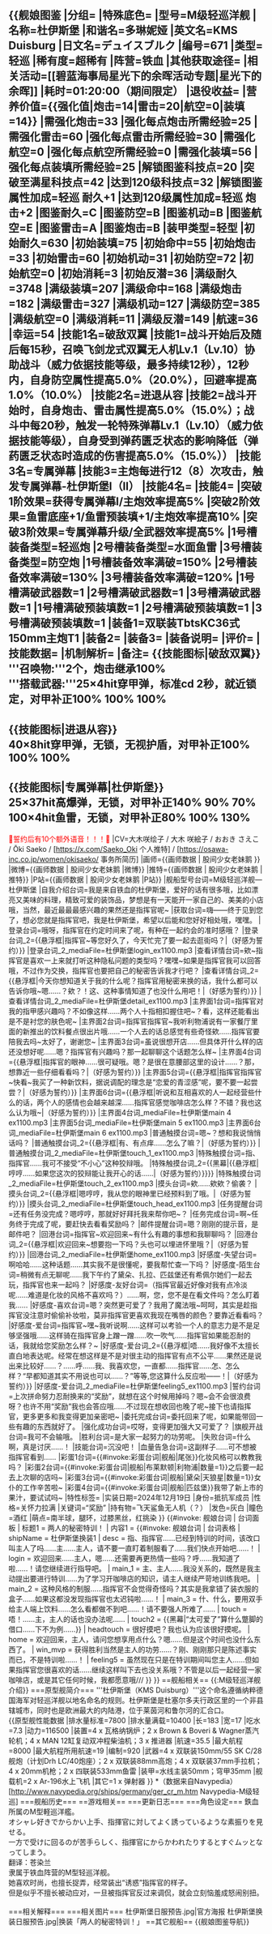 {{舰娘图鉴
|分组=
|特殊底色=
|型号=M级轻巡洋舰
|名称=杜伊斯堡
|和谐名=多琳妮娅
|英文名=KMS Duisburg
|日文名=デュイスブルク
|编号=671
|类型=轻巡
|稀有度=超稀有
|阵营=铁血
|其他获取途径=<!--【无则不填】-->
|相关活动=[[碧蓝海事局星光下的余晖活动专题|星光下的余晖]]
|耗时=01:20:00（期间限定）
|退役收益=<!--无法退役则填无法退役，否则不填-->
|营养价值={{强化值|炮击=14|雷击=20|航空=0|装填=14}}
|需强化炮击=33
|强化每点炮击所需经验=25
|需强化雷击=60
|强化每点雷击所需经验=30
|需强化航空=0
|强化每点航空所需经验=0
|需强化装填=56
|强化每点装填所需经验=25
|解锁图鉴科技点=20
|突破至满星科技点=42
|达到120级科技点=32
|解锁图鉴属性加成=轻巡 耐久+1
|达到120级属性加成=轻巡 炮击+2
|图鉴耐久=C
|图鉴防空=B
|图鉴机动=B
|图鉴航空=E
|图鉴雷击=A
|图鉴炮击=B
|装甲类型=轻型
|初始耐久=630
|初始装填=75
|初始命中=55
|初始炮击=33
|初始雷击=60
|初始机动=31
|初始防空=72
|初始航空=0
|初始消耗=3
|初始反潜=36
|满级耐久=3748
|满级装填=207
|满级命中=168
|满级炮击=182
|满级雷击=327
|满级机动=127
|满级防空=385
|满级航空=0
|满级消耗=11
|满级反潜=149
|航速=36
|幸运=54
|技能1名=破敌双翼
|技能1=战斗开始后及随后每15秒，召唤飞剑龙式双翼无人机Lv.1（Lv.10）协助战斗（威力依据技能等级，最多持续12秒），12秒内，自身防空属性提高5.0%（20.0%），回避率提高1.0%（10.0%）
|技能2名=进退从容
|技能2=战斗开始时，自身炮击、雷击属性提高5.0%（15.0%）；战斗中每20秒，触发一轮特殊弹幕Lv.1（Lv.10）（威力依据技能等级），自身受到弹药匮乏状态的影响降低（弹药匮乏状态时造成的伤害提高5.0%（15.0%））
|技能3名=专属弹幕
|技能3=主炮每进行12（8）次攻击，触发专属弹幕-杜伊斯堡I（II）
|技能4名=
|技能4=
|突破1阶效果=获得专属弹幕I/主炮效率提高5%
|突破2阶效果=鱼雷底座+1/鱼雷预装填+1/主炮效率提高10%
|突破3阶效果=专属弹幕升级/全武器效率提高5%
|1号槽装备类型=轻巡炮
|2号槽装备类型=水面鱼雷
|3号槽装备类型=防空炮
|1号槽装备效率满破=150%
|2号槽装备效率满破=130%
|3号槽装备效率满破=120%
|1号槽满破武器数=1
|2号槽满破武器数=1
|3号槽满破武器数=1
|1号槽满破预装填数=1
|2号槽满破预装填数=1
|3号槽满破预装填数=1
|装备1=双联装TbtsKC36式150mm主炮T1
|装备2=
|装备3=
|装备说明=
|评价=
|技能数据=
|机制解析=
|备注=
{{技能图标|破敌双翼}}<br>
'''召唤物:'''2个，炮击继承100%<br>
'''搭载武器:'''25×4hit穿甲弹，标准cd 2秒，就近锁定，对甲补正100% 100% 100%<br>
----
{{技能图标|进退从容}}<br>
40×8hit穿甲弹，无锁，无视护盾，对甲补正100% 100% 100%<br>
----
{{技能图标|专属弹幕|杜伊斯堡}}<br>
25×37hit高爆弹，无锁，对甲补正140% 90% 70%<br>
100×4hit鱼雷，无锁，对甲补正80% 100% 130%<br>
----
<span style="color:red;">💓誓约后有10个额外语音！！！💓</span>
|CV=大木咲绘子 / 大木 咲絵子 / おおき さえこ / Ōki Saeko / [https://x.com/Saeko_Oki 个人推特] / [https://osawa-inc.co.jp/women/okisaeko/ 事务所简历]
|画师={{画师数据 | 股间少女老妹鹅 }}
|微博={{画师数据 | 股间少女老妹鹅 |微博}}
|推特={{画师数据 | 股间少女老妹鹅 |推特}}
|P站={{画师数据 | 股间少女老妹鹅 |P站}}
|舰船型号台词=M级轻巡洋舰—杜伊斯堡
|自我介绍台词=我是来自铁血的杜伊斯堡，爱好的话有很多哦，比如漂亮又美味的料理，精致可爱的装饰品，梦想是有一天能开一家自己的、美美的小店哦，当然，最近最最最感兴趣的果然还是指挥官呢~
|获取台词=嗨——终于见到您了，想必您就是指挥官吧，我是杜伊斯堡，希望以后能和您好好相处哦，嘿嘿。
|登录台词=哦呀，指挥官在约定时间来了呢，有种在一起约会的准时感哦？
|登录台词_2={{悬浮框|指挥官~等您好久了，今天忙完了要一起去逛街吗？|（好感为誓约）}}
|登录台词_2_mediaFile=杜伊斯堡login_ex1100.mp3
|查看详情台词=欸~指挥官是喜欢一上来就打听这种隐私问题的类型吗？嘿嘿~如果是指挥官我可以回答哦，不过作为交换，指挥官也要把自己的秘密告诉我才行吧？
|查看详情台词_2={{悬浮框|今天你想知道关于我的什么呢？指挥官用秘密来换的话，我什么都可以告诉你哦~嗯……？欸？！这、这种事情知道了也没什么用吧！|（好感为誓约）}}
|查看详情台词_2_mediaFile=杜伊斯堡detail_ex1100.mp3
|主界面1台词=指挥官对我的指甲感兴趣吗？不如像这样……两个人十指相扣握住吧~？看，这样还能看出是不是衬您的肤色呢~
|主界面2台词=指挥官指挥官~我听利物浦说有一家餐厅里面的新推出的饮料餐点很出片哦……一个人去的话总感觉有些奇怪欸……指挥官要陪我去吗~太好了，谢谢您~
|主界面3台词=虽说很想开店……但具体开什么样的店还没想好呢……嗯？指挥官有兴趣吗？那一起聊聊这个话题怎么样~
|主界面4台词={{悬浮框|指挥官的眼神……很可疑哦。嗯？是很在意腰部这里的设计……？那，想靠近一些仔细看看吗？|（好感为誓约）}}
|主界面5台词={{悬浮框|指挥官指挥官~快看~我买了一种新饮料，据说调配的理念是“恋爱的青涩感”呢，要不要一起尝尝？|（好感为誓约）}}
|主界面6台词={{悬浮框|听说和互相喜欢的人一起经营些什么的话，两个人的感情也会越来越深……指挥官感觉咖啡店怎么样？不错？我也这么认为哦~|（好感为誓约）}}
|主界面4台词_mediaFile=杜伊斯堡main 4 ex1100.mp3
|主界面5台词_mediaFile=杜伊斯堡main 5 ex1100.mp3
|主界面6台词_mediaFile=杜伊斯堡main 6 ex1100.mp3
|普通触摸台词=嗯~？想和我说悄悄话吗？
|普通触摸台词_2={{悬浮框|有、有点痒……怎么了嘛？|（好感为誓约）}}
|普通触摸台词_2_mediaFile=杜伊斯堡touch_1_ex1100.mp3
|特殊触摸台词=指、指挥官……我可不接受“不小心”这种狡辩哦。
|特殊触摸台词_2={{黑幕|{{悬浮框|哼哼……如果您这次的狡辩能让我开心的话……|（好感为誓约）}}}}
|特殊触摸台词_2_mediaFile=杜伊斯堡touch_2_ex1100.mp3
|摸头台词=欸……欸欸？偷袭？
|摸头台词_2={{悬浮框|嗯哼哼，我从您的眼神里已经预料到了哦。|（好感为誓约）}}
|摸头台词_2_mediaFile=杜伊斯堡touch_head_ex1100.mp3
|任务提醒台词=还有任务没完成？嗯哼哼，那就好好拜托我来帮你吧~？
|任务完成台词=啊~任务终于完成了呢，要赶快去看看奖励吗？
|邮件提醒台词=嗯？刚刚的提示音，是邮件吧？
|回港台词=指挥官~欢迎回来~有什么有趣的事想和我聊聊吗？
|回港台词_2={{悬浮框|欢迎回来~想要抱一下吗？头也可以埋进怀里哦？|（好感为誓约）}}
|回港台词_2_mediaFile=杜伊斯堡home_ex1100.mp3
|好感度-失望台词=啊哈哈……这种话题……其实我不是很懂呢，要我帮忙查一下吗？
|好感度-陌生台词=稍微有点无聊呢……我下午约了黛朵、扎拉、匹兹堡还有希佩尔她们一起去玩，指挥官也来一起吗？
|好感度-友好台词=（指挥官最近好像对我有点冷淡呢……难道是化妆的风格不喜欢吗？）……啊，您，您不是在看文件吗？怎么盯着我……
|好感度-喜欢台词=嗯？突然更可爱了？我用了魔法哦~呵呵，其实是趁指挥官没注意时偷偷补妆啦，莫非指挥官更喜欢我现在嘴唇的颜色？要靠近看看吗？
|好感度-爱台词=指挥官~嘿~我听说啊……这样可以考验一个人的意志力是不是足够坚强哦……这样骑在指挥官身上蹭一蹭……吹一吹气……指挥官如果能忍耐的话，我就给您奖励怎么样？~
|好感度-爱台词_2={{悬浮框|唔……我好像不太擅长直白地表达呢。经常在想这样是不是对很主动的指挥官有点不公平……果然还是说出来比较好……？……呼……我、我喜欢您，一直都……指挥官……怎、怎么样？“早都知道其实不用说也可以……？”等等,您这算什么反应啦——！|（好感为誓约）}}
|好感度-爱台词_2_mediaFile=杜伊斯堡feeling5_ex1100.mp3
|誓约台词=上次拼命努力忍耐换来的“奖励”，就想在这个时候用掉吗？嗯~会不会很浪费呀？也许不用“奖励”我也会答应哦……不过现在想收回也晚了呢~接下也请指挥官，更多更多和我变得更加亲密吧~
|委托完成台词=委托回来了呢，如果能带回一些有趣的东西就好了。
|强化成功台词=哎呀，变得更加强大又可爱了？
|旗舰开战台词=我可不会输哦。
|胜利台词=是大家一起努力的功劳呢。
|失败台词=什么啊，真是讨厌……！
|技能台词=沉没吧！
|血量告急台词=这副样子……可不想被指挥官看到……
|彩蛋1台词={{#invoke:彩蛋台词|舰船|尾张}}化妆风格可以教教我吗？
|彩蛋2台词={{#invoke:彩蛋台词|舰船|布莱默顿|利物浦|数量=1}}之后要一起去上次聊的店吗~
|彩蛋3台词={{#invoke:彩蛋台词|舰船|黛朵|天狼星|数量=1}}女仆的工作辛苦啦~
|彩蛋4台词={{#invoke:彩蛋台词|舰船|匹兹堡}}我带了新上市的果汁，要试试吗~
|特性标签=
|实装日期=2024年12月19日
|身份=抵抗军成员
|性格=关怀力拉满
|关键词=“奖励”
|持有物=飞天鲨鱼无人机（？）
|发色=灰白
|瞳色=酒红
|萌点=南半球，腿环，过膝黑丝，红挑染
}}
{{#invoke: 舰娘台词 | 台词面板 
| 标题1 = 两人的秘密特训！
| 内容1 = {{#invoke: 舰娘台词 | 台词表格
  | shipName = 杜伊斯堡换装1
  | desc = 指、指挥官……已经到特训的时间，该改口叫主人了吗……主……主人，请不要一直盯着制服看了……我们快点开始吧……！
  | login = 欢迎回来……主人，嗯……还需要再更热情一些吗？呼……我知道了啦……！请您继续进行指导吧。
  | main_1 = 主、主人……我没关系的，既然是我主动提出要进行特训……为了学习开咖啡店的知识，请主人继续严苛地训练我吧。
  | main_2 = 这种风格的制服……指挥官不会觉得奇怪吗？其实是我拿错了装衣服的盒子……如果这都没发现指挥官也太迟钝啦……！
  | main_3 = 什、什么，要用双手给主人端上饮料……怎么看都做不到吧……！请不要强人所难了……
  | touch = 唔！……主，主人的话也没办法呢……
  | touch2 = {{黑幕|“太可爱了”算什么蹩脚的借口……下不为例……}}
  | headtouch = 很好摸吧？我也认为应该很好摸呢。
  | home = 欢迎回来，主人，请问您想享用点什么？嗯……但是这个时间也没什么东西了。
  | win_mvp = 获得胜利当然是主人的功劳……？刚、刚刚那只是陈述事实而已，不是特训啦……！
  | feeling5 = 虽然现在只是在特训期间叫您主人……但如果指挥官您很喜欢的话……继续这样叫下去也没关系哦？不管是以后一起经营一家咖啡店，或是其它任何时候，我都愿意哦///
  }}
}}
==舰船相关==
{{:M级轻巡洋舰介绍}}
===原型舰简介===
   '''杜伊斯堡（KMS Duisburg）'''这个命名遵循纳粹德国海军对轻巡洋舰以地名命名的规则。杜伊斯堡是杜塞尔多夫行政区里的一个非县辖城市，同时也是欧洲最大的内陆港，位于莱茵河和鲁尔河的汇合口。<br>
{{原型舰性能数据
|排水量标准=7800
|排水量满载=10400
|长=183
|宽=17
|吃水=7.3
|动力=116500
|装置=4 x 瓦格纳锅炉；2 x Brown & Boveri & Wagner蒸汽轮机；4 x MAN 12缸复动双冲程柴油机；3 x 推进器
|航速=35.5
|最大航程=8000
|最大航程所用航速=19
|编制=920
|武器=4 x 双联装150mm/55 SK C/28舰炮（计划Drh LC/40炮座）；2 x 双联装88mm高炮；4 x 双联装37mm手拉机；4 x 20mm机枪；2 x 四联装533mm鱼雷
|装甲=水线主装50mm；穹甲35mm
|舰载机=2 x Ar-196水上飞机
|其它=1 x 弹射器
}}
*（数据来自Navypedia）<ref>[http://www.navypedia.org/ships/germany/ger_cr_m.htm Navypedia-M级轻巡]</ref>
===舰船历史===
==游戏相关==
===更新日志===
===角色设定===
鉄血所属のM型軽巡洋艦。<br>
オシャレ好きでからかい上手、指揮官に対してよく誘っているような素振りを見せる。<br>
一方で受けに回るのが苦手らしく、指揮官にからかわれたりするとすぐムッとなってしまう。<br>
翻译：苍染兰<br>
隶属于铁血阵营的M型轻巡洋舰。<br>
她喜欢时尚，也擅长捉弄，经常装出“诱惑”指挥官的样子。<br>
但是似乎不擅长被动应对，一旦被指挥官反过来调侃，就会立刻恼羞成怒闹别扭。<br><br>
===相关解释===
===相关图片===
<gallery mode="packed" heights="250px">
杜伊斯堡日服预告.jpg|官方海报
杜伊斯堡换装日服预告.jpg|换装「两人的秘密特训！」
</gallery>
==其它舰船==
{{舰娘图鉴导航}}